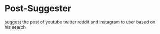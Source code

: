 # Post-Suggester
suggest the post of youtube twitter reddit and instagram to user based on his search
